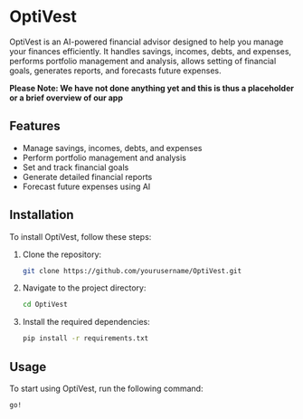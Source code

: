 # OptiVest

OptiVest is an AI-powered financial advisor designed to help you manage your finances efficiently. It handles savings, incomes, debts, and expenses, performs portfolio management and analysis, allows setting of financial goals, generates reports, and forecasts future expenses.

**Please Note: We have not done anything yet and this is thus a placeholder or a brief overview of our app**

## Features

- Manage savings, incomes, debts, and expenses
- Perform portfolio management and analysis
- Set and track financial goals
- Generate detailed financial reports
- Forecast future expenses using AI

## Installation

To install OptiVest, follow these steps:

1. Clone the repository:
    ```sh
    git clone https://github.com/yourusername/OptiVest.git
    ```
2. Navigate to the project directory:
    ```sh
    cd OptiVest
    ```
3. Install the required dependencies:
    ```sh
    pip install -r requirements.txt
    ```

## Usage

To start using OptiVest, run the following command:
```sh
go!
```